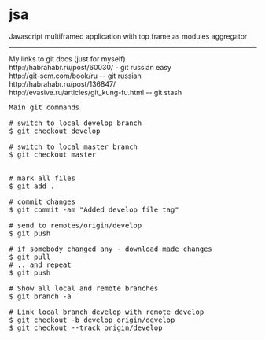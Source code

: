 jsa
===

Javascript multiframed application with top frame as modules aggregator

<hr>
My links to git docs (just for myself)
<br/>
http://habrahabr.ru/post/60030/ - git russian easy
<br/>
http://git-scm.com/book/ru  -- git russian
<br/>
http://habrahabr.ru/post/136847/
<br/>
http://evasive.ru/articles/git_kung-fu.html -- git stash
<br/>

<pre>
Main git commands

# switch to local develop branch
$ git checkout develop

# switch to local master branch
$ git checkout master


# mark all files
$ git add .

# commit changes
$ git commit -am "Added develop file tag"

# send to remotes/origin/develop
$ git push

# if somebody changed any - download made changes
$ git pull
# .. and repeat
$ git push

# Show all local and remote branches
$ git branch -a

# Link local branch develop with remote develop
$ git checkout -b develop origin/develop
$ git checkout --track origin/develop
